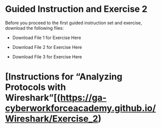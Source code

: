 Guided Instruction and Exercise 2
=================================

Before you proceed to the first guided instruction set and exercise, download
the following files:

-   Download File 1 for Exercise Here

-   Download File 2 for Exercise Here

-   Download File 3 for Exercise Here

[Instructions for “Analyzing Protocols with Wireshark”[(https://ga-cyberworkforceacademy.github.io/Wireshark/Exercise_2)
=====================================================

